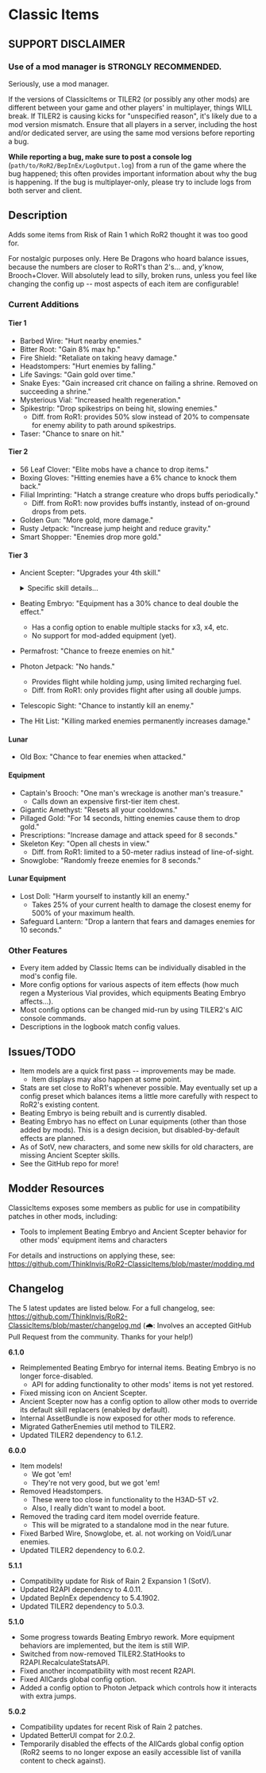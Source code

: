 ﻿# Classic Items

## SUPPORT DISCLAIMER

### Use of a mod manager is STRONGLY RECOMMENDED.

Seriously, use a mod manager.

If the versions of ClassicItems or TILER2 (or possibly any other mods) are different between your game and other players' in multiplayer, things WILL break. If TILER2 is causing kicks for "unspecified reason", it's likely due to a mod version mismatch. Ensure that all players in a server, including the host and/or dedicated server, are using the same mod versions before reporting a bug.

**While reporting a bug, make sure to post a console log** (`path/to/RoR2/BepInEx/LogOutput.log`) from a run of the game where the bug happened; this often provides important information about why the bug is happening. If the bug is multiplayer-only, please try to include logs from both server and client.

## Description

Adds some items from Risk of Rain 1 which RoR2 thought it was too good for.

For nostalgic purposes only. Here Be Dragons who hoard balance issues, because the numbers are closer to RoR1's than 2's... and, y'know, Brooch+Clover. Will absolutely lead to silly, broken runs, unless you feel like changing the config up -- most aspects of each item are configurable!

### Current Additions
#### Tier 1
- Barbed Wire: "Hurt nearby enemies."
- Bitter Root: "Gain 8% max hp."
- Fire Shield: "Retaliate on taking heavy damage."
- Headstompers: "Hurt enemies by falling."
- Life Savings: "Gain gold over time."
- Snake Eyes: "Gain increased crit chance on failing a shrine. Removed on succeeding a shrine."
- Mysterious Vial: "Increased health regeneration."
- Spikestrip: "Drop spikestrips on being hit, slowing enemies."
    - Diff. from RoR1: provides 50% slow instead of 20% to compensate for enemy ability to path around spikestrips.
- Taser: "Chance to snare on hit."
#### Tier 2
- 56 Leaf Clover: "Elite mobs have a chance to drop items."
- Boxing Gloves: "Hitting enemies have a 6% chance to knock them back."
- Filial Imprinting: "Hatch a strange creature who drops buffs periodically."
    - Diff. from RoR1: now provides buffs instantly, instead of on-ground drops from pets.
- Golden Gun: "More gold, more damage."
- Rusty Jetpack: "Increase jump height and reduce gravity."
- Smart Shopper: "Enemies drop more gold."
#### Tier 3
- Ancient Scepter: "Upgrades your 4th skill."
    <details><summary>Specific skill details...</summary>

    - Commando: Suppressive Fire > Death Blossom (2x shots, fire rate, and accuracy)  -OR-  Grenade > Carpet Bomb (0.5x damage, throw a spread of 8 at once)

    - Huntress: Arrow Rain > Burning Rain (1.5x duration and radius, burns)  -OR-  Ballista > Rabauld (5 extra weaker projectiles per shot, for 2.5x TOTAL damage)

    - MUL-T: Transport Mode > Breach Mode (0.5x incoming damage, 2x duration; after stopping, retaliate with a stunning explosion for 100% of unmodified damage taken)

    - Engineer: TR12 Gauss Auto-Turret > TR12-C Gauss Compact (+1 stock, +1 placed turret cap)  -OR-  TR58 Carbonizer Turret > TR58-C Carbonizer Mini (+2 stock, +2 placed turret cap)

    - Artificer: Flamethrower > Dragon's Breath (hits leave lingering fire clouds)  -OR-  Ion Surge > Antimatter Surge (2x damage, 4x radius)

    - Mercenary: Eviscerate > Massacre (2x duration, kills refresh duration)  -OR-  Slicing Winds > Gale-Force (4x stock and recharge speed, fires all charges at once)

    - REX: Tangling Growth > Chaotic Growth (2x radius, pulses additional random debuffs)

    - Loader: Charged Gauntlet > Megaton Gauntlet (2x damage and lunge speed, 7x knockback)  -OR-  Thunder Gauntlet > Thundercrash (3x lightning bolts fired, cone AoE becomes sphere)

    - Acrid: Epidemic > Plague (victims become walking sources of Plague, chains infinitely)

    - Captain: Orbital Probe > 21-Probe Salute (1/3 damage, 7x shots, hold primary to fire continuously)
    </details>
- Beating Embryo: "Equipment has a 30% chance to deal double the effect."
    - Has a config option to enable multiple stacks for x3, x4, etc.
    - No support for mod-added equipment (yet).
- Permafrost: "Chance to freeze enemies on hit."
- Photon Jetpack: "No hands."
    - Provides flight while holding jump, using limited recharging fuel.
    - Diff. from RoR1: only provides flight after using all double jumps.
- Telescopic Sight: "Chance to instantly kill an enemy."
- The Hit List: "Killing marked enemies permanently increases damage."
#### Lunar
- Old Box: "Chance to fear enemies when attacked."
#### Equipment
- Captain's Brooch: "One man's wreckage is another man's treasure."
    - Calls down an expensive first-tier item chest.
- Gigantic Amethyst: "Resets all your cooldowns."
- Pillaged Gold: "For 14 seconds, hitting enemies cause them to drop gold."
- Prescriptions: "Increase damage and attack speed for 8 seconds."
- Skeleton Key: "Open all chests in view."
    - Diff. from RoR1: limited to a 50-meter radius instead of line-of-sight.
- Snowglobe: "Randomly freeze enemies for 8 seconds."
#### Lunar Equipment
- Lost Doll: "Harm yourself to instantly kill an enemy."
    - Takes 25% of your current health to damage the closest enemy for 500% of your maximum health.
- Safeguard Lantern: "Drop a lantern that fears and damages enemies for 10 seconds."

### Other Features

- Every item added by Classic Items can be individually disabled in the mod's config file.
- More config options for various aspects of item effects (how much regen a Mysterious Vial provides, which equipments Beating Embryo affects...).
- Most config options can be changed mid-run by using TILER2's AIC console commands.
- Descriptions in the logbook match config values.

## Issues/TODO

- Item models are a quick first pass -- improvements may be made.
    - Item displays may also happen at some point.
- Stats are set close to RoR1's whenever possible. May eventually set up a config preset which balances items a little more carefully with respect to RoR2's existing content.
- Beating Embryo is being rebuilt and is currently disabled.
- Beating Embryo has no effect on Lunar equipments (other than those added by mods). This is a design decision, but disabled-by-default effects are planned.
- As of SotV, new characters, and some new skills for old characters, are missing Ancient Scepter skills.
- See the GitHub repo for more!

## Modder Resources

ClassicItems exposes some members as public for use in compatibility patches in other mods, including:

- Tools to implement Beating Embryo and Ancient Scepter behavior for other mods' equipment items and characters

For details and instructions on applying these, see: https://github.com/ThinkInvis/RoR2-ClassicItems/blob/master/modding.md

## Changelog

The 5 latest updates are listed below. For a full changelog, see: https://github.com/ThinkInvis/RoR2-ClassicItems/blob/master/changelog.md
(🌧︎: Involves an accepted GitHub Pull Request from the community. Thanks for your help!)

**6.1.0**

- Reimplemented Beating Embryo for internal items. Beating Embryo is no longer force-disabled.
    - API for adding functionality to other mods' items is not yet restored.
- Fixed missing icon on Ancient Scepter.
- Ancient Scepter now has a config option to allow other mods to override its default skill replacers (enabled by default).
- Internal AssetBundle is now exposed for other mods to reference.
- Migrated GatherEnemies util method to TILER2.
- Updated TILER2 dependency to 6.1.2.

**6.0.0**

- Item models!
	- We got 'em!
	- They're not very good, but we got 'em!
- Removed Headstompers.
	- These were too close in functionality to the H3AD-5T v2.
	- Also, I really didn't want to model a boot.
- Removed the trading card item model override feature.
	- This will be migrated to a standalone mod in the near future.
- Fixed Barbed Wire, Snowglobe, et. al. not working on Void/Lunar enemies.
- Updated TILER2 dependency to 6.0.2.

**5.1.1**

- Compatibility update for Risk of Rain 2 Expansion 1 (SotV).
- Updated R2API dependency to 4.0.11.
- Updated BepInEx dependency to 5.4.1902.
- Updated TILER2 dependency to 5.0.3.

**5.1.0**

- Some progress towards Beating Embryo rework. More equipment behaviors are implemented, but the item is still WIP.
- Switched from now-removed TILER2.StatHooks to R2API.RecalculateStatsAPI.
- Fixed another incompatibility with most recent R2API.
- Fixed AllCards global config option.
- Added a config option to Photon Jetpack which controls how it interacts with extra jumps.

**5.0.2**

- Compatibility updates for recent Risk of Rain 2 patches.
- Updated BetterUI compat for 2.0.2.
- Temporarily disabled the effects of the AllCards global config option (RoR2 seems to no longer expose an easily accessible list of vanilla content to check against).
